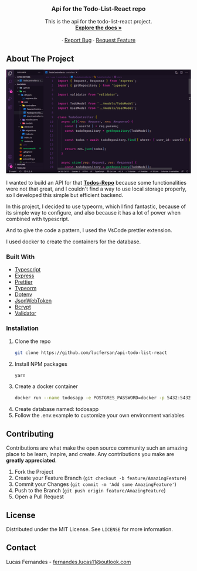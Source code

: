<p align="center">
  <h3 align="center">Api for the Todo-List-React repo</h3>

  <p align="center">
    This is the api for the todo-list-react project.
    <br />
    <a href="https://github.com/lucfersan/api-todo-list-react"><strong>Explore the docs »</strong></a>
    <br />
    <br />
    ·
    <a href="https://github.com/lucfersan/api-todo-list-react/issues">Report Bug</a>
    ·
    <a href="https://github.com/lucfersan/api-todo-list-react/issues">Request Feature</a>
  </p>
</p>

## About The Project

![Api Todo-List-React](.github/api.png)

I wanted to build an API for that **[Todos-Repo](https://github.com/lucfersan/todo-list-react)** because some functionalities were not that great, and I couldn't find a way to use local storage properly, so I developed this simple but efficient backend.

In this project, I decided to use typeorm, which I find fantastic, because of its simple way to configure, and also because it has a lot of power when combined with typescript.

And to give the code a pattern, I used the VsCode prettier extension.

I used docker to create the containers for the database.

### Built With

- [Typescript](https://www.typescriptlang.org/)
- [Express](https://www.npmjs.com/package/express)
- [Prettier](https://prettier.io/)
- [Typeorm](https://typeorm.io/#/)
- [Dotenv](https://www.npmjs.com/package/dotenv)
- [JsonWebToken](https://www.npmjs.com/package/jsonwebtoken)
- [Bcrypt](https://www.npmjs.com/package/bcrypt)
- [Validator](https://www.npmjs.com/package/validator)

### Installation

1. Clone the repo
   ```sh
   git clone https://github.com/lucfersan/api-todo-list-react
   ```
2. Install NPM packages
   ```sh
   yarn
   ```
3. Create a docker container
   ```sh
   docker run --name todosapp -e POSTGRES_PASSWORD=docker -p 5432:5432 -d postgres
   ```
4. Create database named: todosapp
5. Follow the .env.example to customize your own environment variables

## Contributing

Contributions are what make the open source community such an amazing place to be learn, inspire, and create. Any contributions you make are **greatly appreciated**.

1. Fork the Project
2. Create your Feature Branch (`git checkout -b feature/AmazingFeature`)
3. Commit your Changes (`git commit -m 'Add some AmazingFeature'`)
4. Push to the Branch (`git push origin feature/AmazingFeature`)
5. Open a Pull Request

## License

Distributed under the MIT License. See `LICENSE` for more information.

## Contact

Lucas Fernandes - fernandes.lucas11@outlook.com
